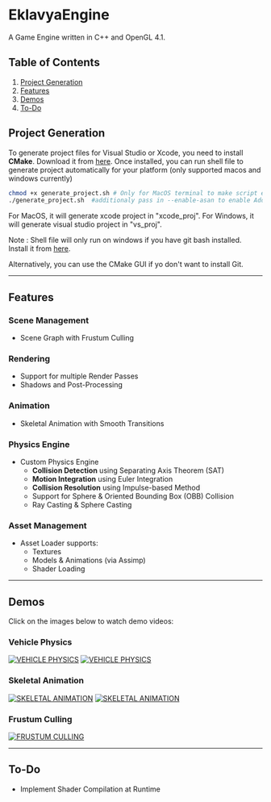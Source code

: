 # EklavyaEngine

A Game Engine written in C++ and OpenGL 4.1.

## Table of Contents

1. [Project Generation](#project-generation)
2. [Features](#features)
3. [Demos](#demos)
4. [To-Do](#to-do)

## Project Generation

To generate project files for Visual Studio or Xcode, you need to install **CMake**.
Download it from [here](https://cmake.org/download/). Once installed, you can run shell file to generate project automatically for your platform (only supported macos and windows currently)

```sh
chmod +x generate_project.sh # Only for MacOS terminal to make script executable
./generate_project.sh  #additionaly pass in --enable-asan to enable Address Sanitizer
```

For MacOS, it will generate xcode project in "xcode_proj".
For Windows, it will generate visual studio project in "vs_proj".

Note : Shell file will only run on windows if you have git bash installed.
Install it from [here](https://git-scm.com/downloads/). 

Alternatively, you can use the CMake GUI if yo don't want to install Git.

---

## Features

### Scene Management
- Scene Graph with Frustum Culling

### Rendering
- Support for multiple Render Passes
- Shadows and Post-Processing

### Animation
- Skeletal Animation with Smooth Transitions

### Physics Engine
- Custom Physics Engine
  - **Collision Detection** using Separating Axis Theorem (SAT)
  - **Motion Integration** using Euler Integration
  - **Collision Resolution** using Impulse-based Method
  - Support for Sphere & Oriented Bounding Box (OBB) Collision
  - Ray Casting & Sphere Casting

### Asset Management
- Asset Loader supports:
  - Textures
  - Models & Animations (via Assimp)
  - Shader Loading

---

## Demos

Click on the images below to watch demo videos:

### Vehicle Physics
[![VEHICLE PHYSICS](https://img.youtube.com/vi/z52WxTNrIpg/sddefault.jpg)](https://www.youtube.com/watch?v=z52WxTNrIpg)
[![VEHICLE PHYSICS](https://img.youtube.com/vi/abnopf9OntY/sddefault.jpg)](https://www.youtube.com/watch?v=abnopf9OntY)

### Skeletal Animation
[![SKELETAL ANIMATION](https://img.youtube.com/vi/NbSgJ3GrD_0/sddefault.jpg)](https://www.youtube.com/watch?v=NbSgJ3GrD_0)
[![SKELETAL ANIMATION](https://img.youtube.com/vi/RszWEUHOxoE/sddefault.jpg)](https://www.youtube.com/watch?v=RszWEUHOxoE)

### Frustum Culling
[![FRUSTUM CULLING](https://img.youtube.com/vi/H0ntyFogFvU/sddefault.jpg)](https://www.youtube.com/watch?v=H0ntyFogFvU)

---

## To-Do
- Implement Shader Compilation at Runtime
